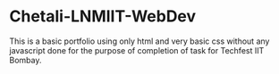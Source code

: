 # Chetali-LNMIIT-WebDev

This is a basic portfolio using only html and very basic css without any javascript done for the purpose of completion of task for Techfest IIT Bombay. 
